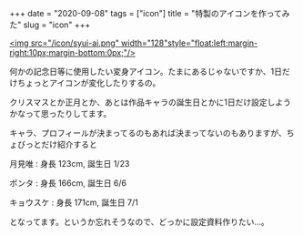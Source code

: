 +++
date = "2020-09-08"
tags = ["icon"]
title = "特製のアイコンを作ってみた"
slug = "icon"
+++

<a href="/icon/syui-ai.png"><img src="/icon/syui-ai.png" width="128"style="float:left;margin-right:10px;margin-bottom:0px;"/></a>

何かの記念日等に使用したい変身アイコン。たまにあるじゃないですか、1日だけちょっとアイコンが変化したりするの。

クリスマスとか正月とか、あとは作品キャラの誕生日とかに1日だけ設定しようかなって思ったりしてます。

キャラ、プロフィールが決まってるのもあれば決まってないのもありますが、ちょびっとだけ紹介すると

月見唯 : 身長 123cm, 誕生日 1/23

ポンタ : 身長 166cm, 誕生日 6/6

キョウスケ : 身長 171cm, 誕生日 7/1

となってます。というか忘れそうなので、どっかに設定資料作りたい...。


